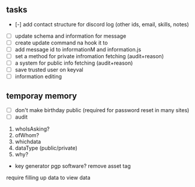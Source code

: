 ## tasks
- [-] add contact structure for discord log (other ids, email, skills, notes)
- [ ] update schema and information for message 
- [ ] create update command na hook it to
- [ ] add message id to informationM and information.js
- [ ] set a method for private infromation fetching (audit+reason)
- [ ] a system for public info fetching (audit+reason)
- [ ] save trusted user on keyval
- [ ] information editing
## temporay memory
- [ ] don't make birthday public (required for password reset in many sites)
- [ ] audit 
1. whoIsAsking?
2. ofWhom?
3. whichdata
4. dataType (public/private)
4. why?
-  key generator pgp software?
remove asset tag

require filling up data to view data
